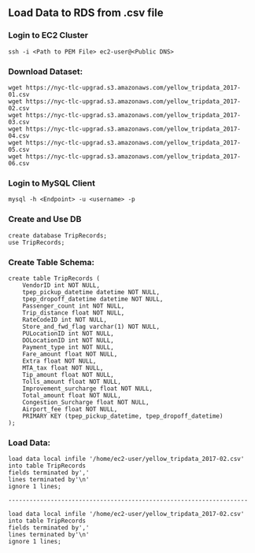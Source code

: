 ## Load Data to RDS from .csv file

### Login to EC2 Cluster
    ssh -i <Path to PEM File> ec2-user@<Public DNS>

### Download Dataset:
    wget https://nyc-tlc-upgrad.s3.amazonaws.com/yellow_tripdata_2017-01.csv
    wget https://nyc-tlc-upgrad.s3.amazonaws.com/yellow_tripdata_2017-02.csv
    wget https://nyc-tlc-upgrad.s3.amazonaws.com/yellow_tripdata_2017-03.csv
    wget https://nyc-tlc-upgrad.s3.amazonaws.com/yellow_tripdata_2017-04.csv
    wget https://nyc-tlc-upgrad.s3.amazonaws.com/yellow_tripdata_2017-05.csv
    wget https://nyc-tlc-upgrad.s3.amazonaws.com/yellow_tripdata_2017-06.csv


### Login to MySQL Client
    mysql -h <Endpoint> -u <username> -p

### Create and Use DB
    create database TripRecords;
    use TripRecords;

### Create Table Schema:
    create table TripRecords (
        VendorID int NOT NULL,
        tpep_pickup_datetime datetime NOT NULL,
        tpep_dropoff_datetime datetime NOT NULL,
        Passenger_count int NOT NULL,
        Trip_distance float NOT NULL,
        RateCodeID int NOT NULL,
        Store_and_fwd_flag varchar(1) NOT NULL,
        PULocationID int NOT NULL,
        DOLocationID int NOT NULL,
        Payment_type int NOT NULL,
        Fare_amount float NOT NULL,
        Extra float NOT NULL,
        MTA_tax float NOT NULL,
        Tip_amount float NOT NULL,
        Tolls_amount float NOT NULL,
        Improvement_surcharge float NOT NULL,
        Total_amount float NOT NULL,
        Congestion_Surcharge float NOT NULL,
        Airport_fee float NOT NULL,
        PRIMARY KEY (tpep_pickup_datetime, tpep_dropoff_datetime)
    );

### Load Data:
    load data local infile '/home/ec2-user/yellow_tripdata_2017-02.csv' 
    into table TripRecords
    fields terminated by','
    lines terminated by'\n'
    ignore 1 lines;

    --------------------------------------------------------------------

    load data local infile '/home/ec2-user/yellow_tripdata_2017-02.csv' 
    into table TripRecords
    fields terminated by','
    lines terminated by'\n'
    ignore 1 lines;
